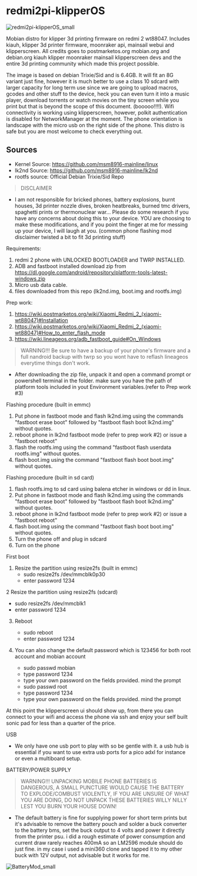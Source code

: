 # redmi2pi-klipperOS

![redmi2pi-klipperOS_small](https://github.com/setville/redmi2pi-klipperOS/assets/168615479/5c24a2ae-8f96-4369-ad7d-7c4667ee7b0e)

Mobian distro for klipper 3d printing firmware on redmi 2 wt88047.
Includes kiauh, klipper 3d printer firmware, moonraker api, mainsail webui and klipperscreen.
All credits goes to postmarketos.org mobian.org and debian.org kiauh klipper moonraker mainsail klipperscreen devs and the entire 3d printing community which made this project possible.

The image is based on debian Trixie/Sid and is 6.4GB. It will fit an 8G variant just fine, however it is much better to use a class 10 sdcard with larger capacity for long term use since we are going to upload macros, gcodes and other stuff to the device, heck you can even turn it into a music player, download torrents or watch movies on the tiny screen while you print but that is beyond the scope of this document. (booooo!!!!). Wifi connectivity is working using klipperscreen, however, polkit authentication is disabled for NetworkManager at the moment. The phone orientation is landscape with the micro usb on the right side of the phone. This distro is safe but you are most welcome to check everything out.

## Sources
- Kernel Source: https://github.com/msm8916-mainline/linux
- lk2nd Source: https://github.com/msm8916-mainline/lk2nd
- rootfs source: Official Debian Trixie/Sid Repo

>DISCLAIMER
- I am not responsible for bricked phones, battery explosions, burnt houses, 3d printer nozzle dives, broken heatbreaks, burned tmc drivers, spaghetti prints or thermonuclear war... Please do some research if you have any concerns about doing this to your device. YOU are choosing to make these modifications, and if you point the finger at me for messing up your device, I will laugh at you. (common phone flashing mod disclaimer twisted a bit to fit 3d printing stuff) 

Requirements:
1. redmi 2 phone with UNLOCKED BOOTLOADER and TWRP INSTALLED.
2. ADB and fastboot installed download zip from https://dl.google.com/android/repository/platform-tools-latest-windows.zip
3. Micro usb data cable.
4. files downloaded from this repo (lk2nd.img, boot.img and rootfs.img)

Prep work:
1. https://wiki.postmarketos.org/wiki/Xiaomi_Redmi_2_(xiaomi-wt88047)#Installation
2. https://wiki.postmarketos.org/wiki/Xiaomi_Redmi_2_(xiaomi-wt88047)#How_to_enter_flash_mode
3. https://wiki.lineageos.org/adb_fastboot_guide#On_Windows

>WARNING!!! Be sure to have a backup of your phone's firmware and a full nandroid backup with twrp so you wont have to reflash lineageos everytime things don't work.
- After downloading the zip file, unpack it and open a command prompt or powershell terminal in the folder. make sure you have the path of platform tools included in yout Environment variables.(refer to Prep work #3)

Flashing procedure (built in emmc)
1. Put phone in fastboot mode and flash lk2nd.img using the commands "fastboot erase boot" followed by "fastboot flash boot lk2nd.img" without quotes.
2. reboot phone in lk2nd fastboot mode (refer to prep work #2) or issue a "fastboot reboot"
3. flash the rootfs.img using the command "fastboot flash userdata rootfs.img" without quotes.
4. flash boot.img using the command "fastboot flash boot boot.img" without quotes.

Flashing procedure (built in sd card)
1. flash rootfs.img to sd card using balena etcher in windows or dd in linux.
2. Put phone in fastboot mode and flash lk2nd.img using the commands "fastboot erase boot" followed by "fastboot flash boot lk2nd.img" without quotes.
3. reboot phone in lk2nd fastboot mode (refer to prep work #2) or issue a "fastboot reboot"
4. flash boot.img using the command "fastboot flash boot boot.img" without quotes.
5. Turn the phone off and plug in sdcard
6. Turn on the phone

First boot
1. Resize the partition using resize2fs (built in emmc)
   - sudo resize2fs /dev/mmcblk0p30
   - enter password 1234

2 Resize the partition using resize2fs (sdcard)
   - sudo resize2fs /dev/mmcblk1
   - enter password 1234

3. Reboot
   - sudo reboot
   - enter password 1234
   
5. You can also change the default password which is 123456 for both root account and mobian account
   - sudo passwd mobian
   - type password 1234
   - type your own password on the fields provided. mind the prompt
   - sudo passwd root
   - type password 1234
   - type your own password on the fields provided. mind the prompt
   
At this point the klipperscreen ui should show up, from there you can connect to your wifi and access the phone via ssh and enjoy your self built sonic pad for less than a quarter of the price. 

USB
- We only have one usb port to play with so be gentle with it. a usb hub is essential if you want to use extra usb ports for a pico adxl for instance or even a multiboard setup. 

BATTERY/POWER SUPPLY

>WARNING!!! UNPACKING MOBILE PHONE BATTERIES IS DANGEROUS, A SMALL PUNCTURE WOULD CAUSE THE BATTERY TO EXPLODE/COMBUST VIOLENTLY, IF YOU ARE UNSURE OF WHAT YOU ARE DOING, DO NOT UNPACK THESE BATTERIES WILLY NILLY LEST YOU BURN YOUR HOUSE DOWN!

- The default battery is fine for supplying power for short term prints but it's advisable to remove the battery pouch and solder a buck converter to the battery bms, set the buck output to 4 volts and power it directly from the printer psu. i did a rough estimate of power consumption and current draw rarely reaches 400mA so an LM2596 module should do just fine. in my case i used a mini360 clone and tapped it to my other buck with 12V output, not advisable but it works for me.

![BatteryMod_small](https://github.com/setville/redmi2pi-klipperOS/assets/168615479/9244633e-c4f7-492a-9eb8-3f63d427bbda)

